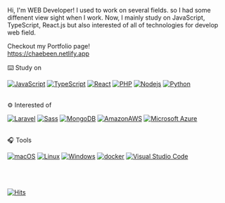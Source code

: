 Hi, I'm WEB Developer!
I used to work on several fields. so I had some diffenent view sight when I work.
Now, I mainly study on JavaScript, TypeScript, React.js but also interested of all of technologies for develop web field.

Checkout my Portfolio page! <br />
https://chaebeen.netlify.app <br />

	
⌨️ Study on 
	
[![JavaScript](http://img.shields.io/badge/-JavaScript-gray?style=flat-square&logo=JavaScript)]()
[![TypeScript](http://img.shields.io/badge/-TypeScript-gray?style=flat-square&logo=TypeScript)]()
[![React](http://img.shields.io/badge/-React-gray?style=flat-square&logo=react)]()
[![PHP](http://img.shields.io/badge/-PHP-gray?style=flat-square&logo=PHP)]()
[![Nodejs](http://img.shields.io/badge/-Node.js-gray?style=flat-square&logo=node.js)]()
[![Python](http://img.shields.io/badge/-Python-gray?style=flat-square&logo=Python)]()
<br><br>	
	
⚙️ Interested of

[![Laravel](http://img.shields.io/badge/-Laravel-gray?style=flat-square&logo=Laravel)]()
[![Sass](http://img.shields.io/badge/-Sass-gray?style=flat-square&logo=Sass)]()
[![MongoDB](http://img.shields.io/badge/-MongoDB-gray?style=flat-square&logo=MongoDB)]()
[![AmazonAWS](http://img.shields.io/badge/-AWS-gray?style=flat-square&logo=AmazonAWS)]()
[![Microsoft Azure](http://img.shields.io/badge/-Azure-gray?style=flat-square&logo=MicrosoftAzure)]()
<br><br>
	
	
🎧 Tools
	
[![macOS](http://img.shields.io/badge/-macOS-gray?style=flat-square&logo=macOS)]()
[![Linux](http://img.shields.io/badge/-Linux-gray?style=flat-square&logo=Linux)]()
[![Windows](http://img.shields.io/badge/-Windows-gray?style=flat-square&logo=Windows)]()
[![docker](http://img.shields.io/badge/-docker-gray?style=flat-square&logo=docker)]()
[![Visual Studio Code](http://img.shields.io/badge/-VScode-gray?style=flat-square&logo=VisualStudioCode)]()

<br><br><br>
[![Hits](https://hits.seeyoufarm.com/api/count/incr/badge.svg?url=https%3A%2F%2Fgithub.com%2F204Chad&count_bg=%2379C83D&title_bg=%23555555&icon=&icon_color=%23E7E7E7&title=hits&edge_flat=false)](https://hits.seeyoufarm.com)





	

<!--
**204Chad/204Chad** is a ✨ _special_ ✨ repository because its `README.md` (this file) appears on your GitHub profile.

Here are some ideas to get you started:

- 🔭 I’m currently working on ...
- 🌱 I’m currently learning ...
- 👯 I’m looking to collaborate on ...
- 🤔 I’m looking for help with ...
- 💬 Ask me about ...
- 📫 How to reach me: ...
- 😄 Pronouns: ...
- ⚡ Fun fact: ...
-->
